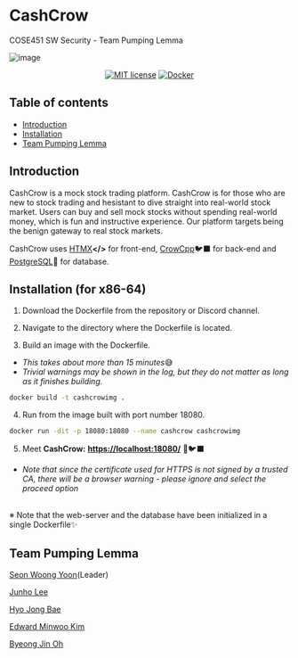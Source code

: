 CashCrow
=================================================
COSE451 SW Security - Team Pumping Lemma

<p align="center">


  ![image](https://github.com/FirstCinnamon/CashCrow/assets/25877816/19b063d0-ba20-4e78-9752-d24be2640c1a)

</p>

<div align="center">

[![MIT license](https://img.shields.io/badge/License-MIT-blue.svg)](https://lbesson.mit-license.org/)
[![Docker](https://badgen.net/badge/icon/docker?icon=docker&label)](https://docker.com/)

</div>

Table of contents
-----------------

* [Introduction](#introduction)
* [Installation](#installation)
* [Team Pumping Lemma](#team-pumping-lemma)


Introduction
------------
CashCrow is a mock stock trading platform. CashCrow is for those who are new to stock trading and hesistant to dive straight into real-world stock market.
Users can buy and sell mock stocks without spending real-world money, which is fun and instructive experience.
Our platform targets being the benign gateway to real stock markets.

CashCrow uses [HTMX](https://htmx.org)**</>** for front-end, [CrowCpp](https://crowcpp.org/master/)🐦‍⬛ for back-end and [PostgreSQL](https://www.postgresql.org)🐘 for database.


Installation (for x86-64)
------------
1. Download the Dockerfile from the repository or Discord channel.

3. Navigate to the directory where the Dockerfile is located.

5. Build an image with the Dockerfile.
-   *This takes about more than 15 minutes*😅
-   *Trivial warnings may be shown in the log, but they do not matter as long as it finishes building.*
```bash
docker build -t cashcrowimg .
```

4. Run from the image built with port number 18080.
```bash
docker run -dit -p 18080:18080 --name cashcrow cashcrowimg
```

5. Meet **CashCrow:** **[https://localhost:18080/](https://localhost:18080/)** 💸🐦‍⬛
- *Note that since the certificate used for HTTPS is not signed by a trusted CA, there will be a browser warning - please ignore and select the proceed option*

<br>
※ Note that the web-server and the database have been initialized in a single Dockerfile✨

Team Pumping Lemma
---------------------------

[Seon Woong Yoon](https://github.com/remy2019)(Leader)

[Junho Lee](https://github.com/FirstCinnamon)

[Hyo Jong Bae](https://github.com/bacon8282)

[Edward Minwoo Kim](https://github.com/Eddy-M-K)

[Byeong Jin Oh](https://github.com/obj0311)


